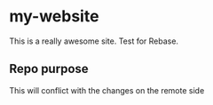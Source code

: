 # my-website

This is a really awesome site.
Test for Rebase.

## Repo purpose

This will conflict with the changes on the remote side
